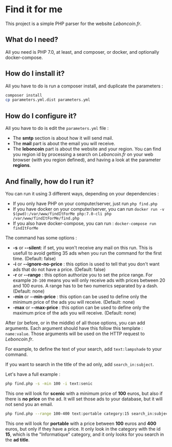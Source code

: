 # Find it for me

This project is a simple PHP parser for the website *Leboncoin.fr*.

## What do I need?

All you need is PHP 7.0, at least, and composer, or docker, and optionally docker-compose.

## How do I install it?

All you have to do is run a composer install, and duplicate the parameters :

```bash
composer install
cp parameters.yml.dist parameters.yml
```

## How do I configure it?

All you have to do is edit the `parameters.yml` file :

- The **smtp** section is about how it will send mail.
- The **mail** part is about the email you will receive.
- The **leboncoin** part is about the website and your region. You can find you region id by processing a search on
*Leboncoin.fr* on your web browser (with you region defined), and having a look at the parameter **regions**.

## And finally, how do I run it?

You can run it using 3 different ways, depending on your dependencies :
- If you only have PHP on your computer/server, just run `php find.php`
- If you have docker on your computer/server, you can run 
`docker run -v $(pwd):/var/www/findItForMe php:7.0-cli php /var/www/findItForMe/find.php`
- If you also have docker-compose, you can run : `docker-compose run findItForMe`

The command has some options :

- **-s** or **--silent**: if set, you won't receive any mail on this run. This is usefull to avoid getting 35 ads when
you run the command for the first time. (Default: false)
- **-i** or **--ignore-no-price** : this option is used to tell that you don't want ads that do not have a price.
(Default: false)
- **-r** or **--range** : this option authorize you to set the price range. For example `20-100` means you will only
receive ads with prices between 20 and 100 euros. A range has to be two numerics separated by a dash. (Default: none)
- **-min** or **--min-price** : this option can be used to define only the minimum price of the ads you will receive.
(Default: none)
- **-max** or **--max-price** : this option can be used to define only the maximum price of the ads you will receive.
(Default: none)

After (or before, or in the middle) of all those options, you can add arguments.
Each argument should have this follow this template : `name:value`.
Those arguments will be used on the HTTP request to *Leboncoin.fr*.

For example, to define the text of your search, add `text:lampshade` to your command.

If you want to search in the title of the ad only, add `search_in:subject`.

Let's have a full example :

```bash
php find.php -s -min 100 -i text:senic
```

This one will look for **scenic** with a minimum price of **100** euros, but also if there is **no price** on the ad.
It will set those ads to your database, but it will not send you an email.

```bash
php find.php --range 100-400 text:portable category:15 search_in:subject
```

This one will look for **portable** with a price between **100** euros and **400** euros, but only if they have a price.
It only look in the category with the id **15**, which is the "Informatique" category, and it only looks for you search
in the **ad title**.
